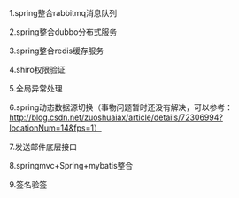 1.spring整合rabbitmq消息队列 

2.spring整合dubbo分布式服务

3.spring整合redis缓存服务

4.shiro权限验证

5.全局异常处理

6.spring动态数据源切换（事物问题暂时还没有解决，可以参考：http://blog.csdn.net/zuoshuaiax/article/details/72306994?locationNum=14&fps=1）

7.发送邮件底层接口

8.springmvc+Spring+mybatis整合

9.签名验签